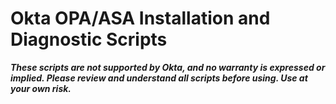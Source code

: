 # Okta OPA/ASA Installation and Diagnostic Scripts

**_These scripts are not supported by Okta, and no warranty is expressed or implied.  Please review and understand all scripts before using.  Use at your own risk._**

